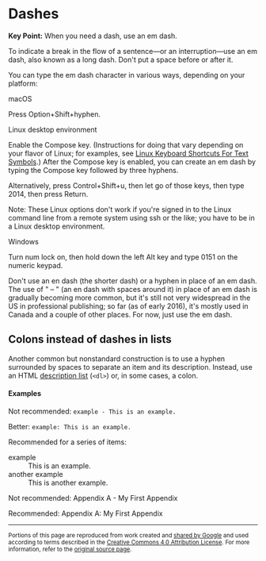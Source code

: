 # Dashes

**Key Point:** When you need a dash, use an em dash.

To indicate a break in the flow of a sentence—or an interruption—use an em dash,
also known as a long dash. Don't put a space before or after it.

You can type the em dash character in various ways, depending on your platform:

macOS

Press Option+Shift+hyphen.

Linux desktop environment

Enable the Compose key. (Instructions for doing that vary depending on your
flavor of Linux; for examples, see
[Linux Keyboard Shortcuts For Text Symbols](http://fsymbols.com/keyboard/linux/compose/).)
After the Compose key is enabled, you can create an em dash by typing the
Compose key followed by three hyphens.

Alternatively, press Control+Shift+u, then let go of those keys, then type 2014,
then press Return.

Note: These Linux options don't work if you're signed in to the Linux command
line from a remote system using ssh or the like; you have to be in a Linux
desktop environment.

Windows

Turn num lock on, then hold down the left Alt key and type 0151 on the numeric
keypad.

Don't use an en dash (the shorter dash) or a hyphen in place of an em dash. The
use of " – " (an en dash with spaces around it) in place of an em dash is
gradually becoming more common, but it's still not very widespread in the US in
professional publishing; so far (as of early 2016), it's mostly used in Canada
and a couple of other places. For now, just use the em dash.

## Colons instead of dashes in lists

Another common but nonstandard construction is to use a hyphen surrounded by
spaces to separate an item and its description. Instead, use an HTML
[description list](lists.md) (`<dl>`) or, in some cases, a colon.

#### Examples

Not recommended: `example - This is an example.`

Better: `example: This is an example.`

Recommended for a series of items:

<dl>
  <dt>example</dt>
  <dd>This is an example.</dd>
  <dt>another example</dt>
  <dd>This is another example.</dd>
</dl>

Not recommended: Appendix A - My First Appendix

Recommended: Appendix A: My First Appendix

---

<small>Portions of this page are reproduced from work created and
[shared by Google](https://developers.google.com/readme/policies/) and used
according to terms described in the
[Creative Commons 4.0 Attribution License](https://creativecommons.org/licenses/by/4.0/).
For more information, refer to the
[original source page](https://developers.google.com/style/dashes).</small>
